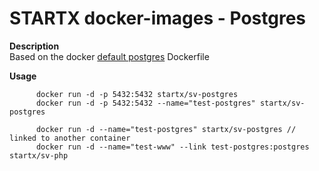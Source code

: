 STARTX docker-images - Postgres
===============================

**Description**  
Based on the docker [default postgres](https://registry.hub.docker.com/u/library/postgres/) Dockerfile

**Usage**  
	
          docker run -d -p 5432:5432 startx/sv-postgres
          docker run -d -p 5432:5432 --name="test-postgres" startx/sv-postgres

          docker run -d --name="test-postgres" startx/sv-postgres // linked to another container
          docker run -d --name="test-www" --link test-postgres:postgres startx/sv-php

